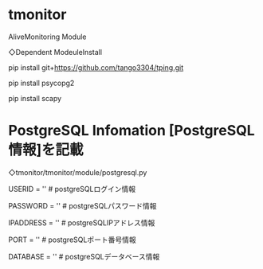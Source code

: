 # tmonitor
AliveMonitoring Module

◇Dependent ModeuleInstall

pip install git+https://github.com/tango3304/tping.git

pip install psycopg2

pip install scapy

# PostgreSQL Infomation [PostgreSQL情報]を記載

◇tmonitor/tmonitor/module/postgresql.py

USERID = ''		# postgreSQLログイン情報

PASSWORD = ''	# postgreSQLパスワード情報

IPADDRESS = ''	# postgreSQLIPアドレス情報

PORT = ''		# postgreSQLポート番号情報

DATABASE = ''	# postgreSQLデータベース情報
